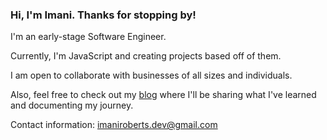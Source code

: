 ### Hi, I'm Imani. Thanks for stopping by!

I'm an early-stage Software Engineer.

Currently, I'm JavaScript and creating projects based off of them.

I am open to collaborate with businesses of all sizes and individuals.

Also, feel free to check out my [blog](https://imanidevelops.hashnode.dev/) where I'll be sharing what I've learned and documenting my journey.

Contact information: imaniroberts.dev@gmail.com

